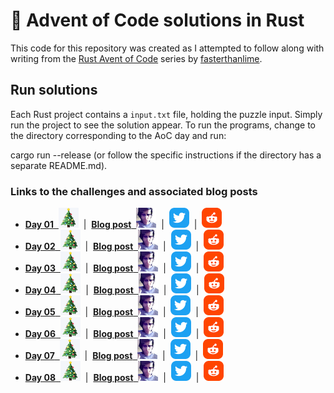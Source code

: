 # 🎄 Advent of Code solutions in Rust


This code for this repository was created as I attempted to follow along with writing
from the [Rust Avent of Code](https://fasterthanli.me/series/advent-of-code-2020) series by
[fasterthanlime](https://twitter.com/fasterthanlime).

## Run solutions
Each Rust project contains a `input.txt` file, holding the puzzle input. Simply
run the project to see the solution appear.
To run the programs, change to the directory corresponding to the AoC day and run:

cargo run --release
(or follow the specific instructions if the directory has a separate README.md).

### Links to the challenges and associated blog posts
* [**Day 01** &nbsp;![aoc](images/aoc_32x32.png "aoc")](https://adventofcode.com/2020/day/1) 
  &nbsp;|&nbsp; [**Blog post** &nbsp;![amos](images/amos_32x32.png "amos")](https://fasterthanli.me/series/advent-of-code-2020/part-1)
  &nbsp;|&nbsp; [![twitter](images/twitter_32x32.png "twitter")](https://twitter.com/fasterthanlime/status/1337785824922963981)
  &nbsp;|&nbsp; [![reddit](images/reddit_32x32.png "reddit")](https://www.reddit.com/r/fasterthanlime/comments/kbr7bu/day_1_advent_of_code_2020/)
* [**Day 02** &nbsp;![aoc](images/aoc_32x32.png "aoc")](https://adventofcode.com/2020/day/2)
  &nbsp;|&nbsp; [**Blog post** &nbsp;![amos](images/amos_32x32.png "amos")](https://fasterthanli.me/series/advent-of-code-2020/part-2)
  &nbsp;|&nbsp; [![twitter](images/twitter_32x32.png "twitter")](https://twitter.com/fasterthanlime/status/1338156472719601666)
  &nbsp;|&nbsp; [![reddit](images/reddit_32x32.png "reddit")](https://www.reddit.com/r/fasterthanlime/comments/kcdadv/day_2_advent_of_code_2020/)
* [**Day 03** &nbsp;![aoc](images/aoc_32x32.png "aoc")](https://adventofcode.com/2020/day/3)
  &nbsp;|&nbsp; [**Blog post** &nbsp;![amos](images/amos_32x32.png "amos")](https://fasterthanli.me/series/advent-of-code-2020/part-3)
  &nbsp;|&nbsp; [![twitter](images/twitter_32x32.png "twitter")](https://twitter.com/fasterthanlime/status/1338435897986048000)
  &nbsp;|&nbsp; [![reddit](images/reddit_32x32.png "reddit")](https://www.reddit.com/r/fasterthanlime/comments/kcvgal/day_3_advent_of_code_2020/)
* [**Day 04** &nbsp;![aoc](images/aoc_32x32.png "aoc")](https://adventofcode.com/2020/day/4)
  &nbsp;|&nbsp; [**Blog post** &nbsp;![amos](images/amos_32x32.png "amos")](https://fasterthanli.me/series/advent-of-code-2020/part-4)
  &nbsp;|&nbsp; [![twitter](images/twitter_32x32.png "twitter")](https://twitter.com/fasterthanlime/status/1338992662725144580)
  &nbsp;|&nbsp; [![reddit](images/reddit_32x32.png "reddit")](https://www.reddit.com/r/fasterthanlime/comments/kdxgio/day_4_advent_of_code_2020/)
* [**Day 05** &nbsp;![aoc](images/aoc_32x32.png "aoc")](https://adventofcode.com/2020/day/5)
  &nbsp;|&nbsp; [**Blog post** &nbsp;![amos](images/amos_32x32.png "amos")](https://fasterthanli.me/series/advent-of-code-2020/part-5)
  &nbsp;|&nbsp; [![twitter](images/twitter_32x32.png "twitter")](https://twitter.com/fasterthanlime/status/1339331128466018304)
  &nbsp;|&nbsp; [![reddit](images/reddit_32x32.png "reddit")](https://www.reddit.com/r/fasterthanlime/comments/kej6ux/day_5_advent_of_code_2020/)
* [**Day 06** &nbsp;![aoc](images/aoc_32x32.png "aoc")](https://adventofcode.com/2020/day/6)
  &nbsp;|&nbsp; [**Blog post** &nbsp;![amos](images/amos_32x32.png "amos")](https://fasterthanli.me/series/advent-of-code-2020/part-6)
  &nbsp;|&nbsp; [![twitter](images/twitter_32x32.png "twitter")](https://twitter.com/fasterthanlime/status/1340729277537525760)
  &nbsp;|&nbsp; [![reddit](images/reddit_32x32.png "reddit")](https://www.reddit.com/r/fasterthanlime/comments/kgzi3m/day_6_advent_of_code_2020/)
* [**Day 07** &nbsp;![aoc](images/aoc_32x32.png "aoc")](https://adventofcode.com/2020/day/7)
  &nbsp;|&nbsp; [**Blog post** &nbsp;![amos](images/amos_32x32.png "amos")](https://fasterthanli.me/series/advent-of-code-2020/part-7)
  &nbsp;|&nbsp; [![twitter](images/twitter_32x32.png "twitter")](https://twitter.com/fasterthanlime/status/1341146301669502979)
  &nbsp;|&nbsp; [![reddit](images/reddit_32x32.png "reddit")](https://www.reddit.com/r/fasterthanlime/comments/khrocj/day_7_advent_of_code_2020/)
* [**Day 08** &nbsp;![aoc](images/aoc_32x32.png "aoc")](https://adventofcode.com/2020/day/8)
  &nbsp;|&nbsp; [**Blog post** &nbsp;![amos](images/amos_32x32.png "amos")](https://fasterthanli.me/series/advent-of-code-2020/part-8)
  &nbsp;|&nbsp; [![twitter](images/twitter_32x32.png "twitter")](https://twitter.com/fasterthanlime/status/1341461186106314754)
  &nbsp;|&nbsp; [![reddit](images/reddit_32x32.png "reddit")](https://www.reddit.com/r/fasterthanlime/comments/kibt6z/day_8_advent_of_code_2020/)
